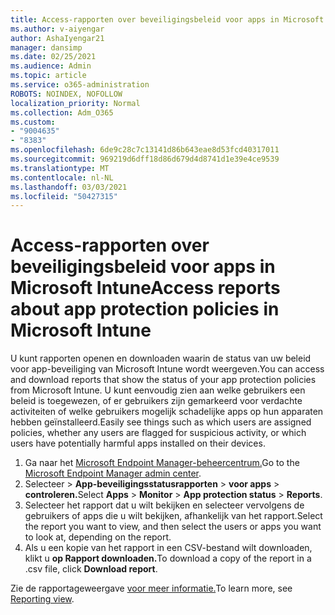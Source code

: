 ```yaml
---
title: Access-rapporten over beveiligingsbeleid voor apps in Microsoft Intune
ms.author: v-aiyengar
author: AshaIyengar21
manager: dansimp
ms.date: 02/25/2021
ms.audience: Admin
ms.topic: article
ms.service: o365-administration
ROBOTS: NOINDEX, NOFOLLOW
localization_priority: Normal
ms.collection: Adm_O365
ms.custom:
- "9004635"
- "8383"
ms.openlocfilehash: 6de9c28c7c13141d86b643eae8d53fcd40317011
ms.sourcegitcommit: 969219d6dff18d86d679d4d8741d1e39e4ce9539
ms.translationtype: MT
ms.contentlocale: nl-NL
ms.lasthandoff: 03/03/2021
ms.locfileid: "50427315"
---
```

# <a name="access-reports-about-app-protection-policies-in-microsoft-intune"></a><span data-ttu-id="0b456-102">Access-rapporten over beveiligingsbeleid voor apps in Microsoft Intune</span><span class="sxs-lookup"><span data-stu-id="0b456-102">Access reports about app protection policies in Microsoft Intune</span></span>

<span data-ttu-id="0b456-103">U kunt rapporten openen en downloaden waarin de status van uw beleid voor app-beveiliging van Microsoft Intune wordt weergeven.</span><span class="sxs-lookup"><span data-stu-id="0b456-103">You can access and download reports that show the status of your app protection policies from Microsoft Intune.</span></span> <span data-ttu-id="0b456-104">U kunt eenvoudig zien aan welke gebruikers een beleid is toegewezen, of er gebruikers zijn gemarkeerd voor verdachte activiteiten of welke gebruikers mogelijk schadelijke apps op hun apparaten hebben geïnstalleerd.</span><span class="sxs-lookup"><span data-stu-id="0b456-104">Easily see things such as which users are assigned policies, whether any users are flagged for suspicious activity, or which users have potentially harmful apps installed on their devices.</span></span>

1. <span data-ttu-id="0b456-105">Ga naar het [Microsoft Endpoint Manager-beheercentrum.](https://go.microsoft.com/fwlink/?linkid=2109431)</span><span class="sxs-lookup"><span data-stu-id="0b456-105">Go to the [Microsoft Endpoint Manager admin center](https://go.microsoft.com/fwlink/?linkid=2109431).</span></span>
1. <span data-ttu-id="0b456-106">Selecteer   >  **App-beveiligingsstatusrapporten**  >  **voor apps**  >  **controleren.**</span><span class="sxs-lookup"><span data-stu-id="0b456-106">Select **Apps** > **Monitor** > **App protection status** > **Reports**.</span></span>
1. <span data-ttu-id="0b456-107">Selecteer het rapport dat u wilt bekijken en selecteer vervolgens de gebruikers of apps die u wilt bekijken, afhankelijk van het rapport.</span><span class="sxs-lookup"><span data-stu-id="0b456-107">Select the report you want to view, and then select the users or apps you want to look at, depending on the report.</span></span>
1. <span data-ttu-id="0b456-108">Als u een kopie van het rapport in een CSV-bestand wilt downloaden, klikt u **op Rapport downloaden.**</span><span class="sxs-lookup"><span data-stu-id="0b456-108">To download a copy of the report in a .csv file, click **Download report**.</span></span>

<span data-ttu-id="0b456-109">Zie de rapportageweergave [voor meer informatie.](https://go.microsoft.com/fwlink/?linkid=2109431)</span><span class="sxs-lookup"><span data-stu-id="0b456-109">To learn more, see [Reporting view](https://go.microsoft.com/fwlink/?linkid=2109431).</span></span>

